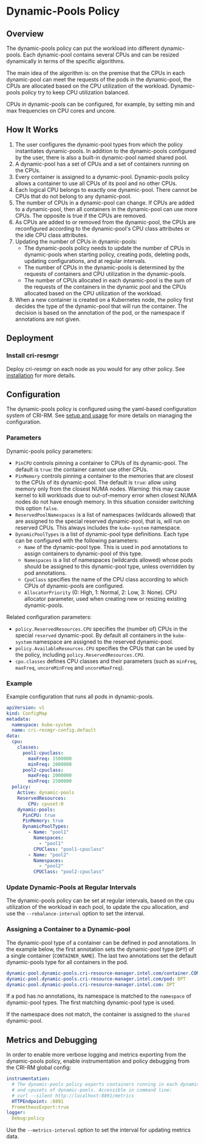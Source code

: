 # Dynamic-Pools Policy

## Overview

The dynamic-pools policy can put the workload into different dynamic-pools. Each dynamic-pool contains several CPUs and can be resized dynamically in terms of the specific algorithms.

The main idea of the algorithm is: on the premise that the CPUs in each dynamic-pool can meet the requests of the pods in the dynamic-pool, the CPUs are allocated based on the CPU utilization of the workload. Dynamic-pools policy try to keep CPU utilization balanced.

CPUs in dynamic-pools can be configured, for example, by setting min and max frequencies on CPU cores and uncore.

## How It Works

1. The user configures the dynamic-pool types from which the policy instantiates dynamic-pools. In addition to the dynamic-pools configured by the user, there is also a built-in dynamic-pool named shared pool.
2. A dynamic-pool has a set of CPUs and a set of containers running on the CPUs.
3. Every container is assigned to a dynamic-pool. Dynamic-pools policy allows a container to use all CPUs of its pool and no other CPUs.
4. Each logical CPU belongs to exactly one dynamic-pool. There cannot be CPUs that do not belong to any dynamic-pool.
5. The number of CPUs in a dynamic-pool can change. If CPUs are added to a dynamic-pool, then all containers in the dynamic-pool can use more CPUs. The opposite is true if the CPUs are removed.
6. As CPUs are added to or removed from the dynamic-pool, the CPUs are reconfigured according to the dynamic-pool's CPU class attributes or the idle CPU class attributes.
7. Updating the number of CPUs in dynamic-pools:
   - The dynamic-pools policy needs to update the number of CPUs in dynamic-pools when starting policy, creating pods, deleting pods, updating configurations, and at regular intervals.
   - The number of CPUs in the dynamic-pools is determined by the requests of containers and CPU utilization in the dynamic-pools.
   - The number of CPUs allocated in each dynamic-pool is the sum of the requests of the containers in the dynamic pool and the CPUs allocated based on the CPU utilization of the workload.
8. When a new container is created on a Kubernetes node, the policy first decides the type of the dynamic-pool that will run the container. The decision is based on the annotation of the pod, or the namespace if annotations are not given.

## Deployment

### Install cri-resmgr

Deploy cri-resmgr on each node as you would for any other policy. See [installation](https://intel.github.io/cri-resource-manager/stable/docs/installation.html) for more details.

## Configuration

The dynamic-pools policy is configured using the yaml-based configuration system of CRI-RM. See [setup and usage](https://intel.github.io/cri-resource-manager/stable/docs/setup.html#setting-up-cri-resource-manager) for more details on managing the configuration.

### Parameters

Dynamic-pools policy parameters:

* `PinCPU` controls pinning a container to CPUs of its dynamic-pool. The default is  `true`: the container cannot use other CPUs.
* `PinMemory` controls pinning a container to the memories that are closest to the CPUs of its dynamic-pool. The default is `true`: allow using memory only from the closest NUMA nodes. Warning: this may cause kernel to kill workloads due to out-of-memory error when closest NUMA nodes do not have enough memory. In this situation consider switching this option `false`.
* `ReservedPoolNamespaces` is a list of namespaces (wildcards allowed) that are assigned to the special reserved dynamic-pool, that is, will run on reserved CPUs. This always includes the `kube-system` namespace.
* `DynamicPoolTypes` is a list of dynamic-pool type definitions. Each type can be configured with the following parameters:
  - `Name` of the dynamic-pool type. This is used in pod annotations to assign containers to dynamic-pool of this type.
  - `Namespaces` is a list of namespaces (wildcards allowed) whose pods should be assigned to this dynamic-pool type, unless overridden by pod annotations.
  - `CpuClass` specifies the name of the CPU class according to which CPUs of dynamic-pools are configured.
  - `AllocatorPriority` (0: High, 1: Normal, 2: Low, 3: None). CPU allocator parameter, used when creating new or resizing existing dynamic-pools.

Related configuration parameters:

* `policy.ReservedResources.CPU` specifies the (number of) CPUs in the special `reserved` dynamic-pool. By default all containers in the `kube-system` namespace are assigned to the reserved dynamic-pool.
* `policy.AvailableResources.CPU` specifies the CPUs that can be used by the policy, including `policy.ReservedResources.CPU`.
* `cpu.classes` defines CPU classes and their parameters (such as `minFreq`, `maxFreq`, `uncoreMinFreq` and `uncoreMaxFreq`).

### Example

Example configuration that runs all pods in dynamic-pools.

```yaml
apiVersion: v1
kind: ConfigMap
metadata:
  namespace: kube-system
  name: cri-resmgr-config.default
data:
  cpu:
    classes:
      pool1-cpuclass:
        maxFreq: 1500000
        minFreq: 2000000
      pool2-cpuclass:
        maxFreq: 2000000
        minFreq: 2500000
  policy:
    Active: dynamic-pools
    ReservedResources:
        CPU: cpuset:0
    dynamic-pools:
      PinCPU: true
      PinMemory: true
      DynamicPoolTypes:
        - Name: "pool1"
          Namespaces:
            - "pool1"
          CPUClass: "pool1-cpuclass"
        - Name: "pool2"
          Namespaces:
            - "pool2"
          CPUClass: "pool2-cpuclass"
```

### Update Dynamic-Pools at Regular Intervals

The dynamic-pools policy can be set at regular intervals, based on the cpu utilization of the workload in each pool, to update the cpu allocation, and use the `--rebalance-interval` option to set the interval.

### Assigning a Container to a Dynamic-pool

The dynamic-pool type of a container can be defined in pod annotations. In the example below, the first annotation sets the dynamic-pool type (`DPT`) of a single container (`CONTAINER_NAME`). The last two annotations set the default dynamic-pools type for all containers in the pod.

```yaml
dynamic-pool.dynamic-pools.cri-resource-manager.intel.com/container.CONTAINER_NAME: DPT
dynamic-pool.dynamic-pools.cri-resource-manager.intel.com/pod: DPT
dynamic-pool.dynamic-pools.cri-resource-manager.intel.com: DPT
```

If a pod has no annotations, its namespace is matched to the `namespace` of dynamic-pool types. The first matching dynamic-pool type is used.

If the namespace does not match, the container is assigned to the `shared` dynamic-pool.

## Metrics and Debugging

In order to enable more verbose logging and metrics exporting from the dynamic-pools policy, enable instrumentation and policy debugging from the CRI-RM global config:

```yaml
instrumentation:
  # The dynamic-pools policy exports containers running in each dynamic-pool,
  # and cpusets of dynamic-pools. Accessible in command line:
  # curl --silent http://localhost:8891/metrics
  HTTPEndpoint: :8891
  PrometheusExport:true
logger:
  Debug:policy
```

Use the `--metrics-interval` option to set the interval for updating metrics data.
